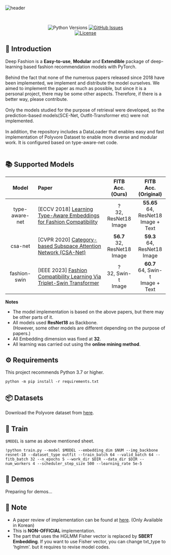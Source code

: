 ![header](https://capsule-render.vercel.app/api?type=rounded&height=200&color=gradient&customColorList=20&text=🧷%20Deep%20Fashion&fontSize=36&fontColor=FFFFFF&fontAlignY=45&desc=PyTorch%20implementation%20of%20deep-learning%20based%20fashion%20recommendation%20models&descSize=12&descAlignY=65)

<br>
<div align="center">

![Python Versions](https://img.shields.io/badge/python-3.7%20|%203.8%20|%203.9%20|%203.10-blue)
[![GitHub Issues](https://img.shields.io/github/issues/owj0421/DeepFashion.svg
)](https://github.com/owj0421/DeepFashion/issues)
<br>
[![License](https://img.shields.io/github/license/owj0421/DeepFashion.svg)](https://github.com/owj0421/DeepFashion/blob/master/LICENSE)

</div>


## 🤗 Introduction

Deep Fashion is a **Easy-to-use**, **Modular** and **Extendible** package of deep-learning based fashion recommendation models with PyTorch. <br><br>
Behind the fact that none of the numerous papers released since 2018 have been implemented, we implement and distribute the model ourselves. We aimed to implement the paper as much as possible, but since it is a personal project, there may be some other aspects. Therefore, if there is a better way, please contribute.<br><br>
Only the models studied for the purpose of retrieval were developed, so the prediction-based models(SCE-Net, Outfit-Transformer etc) were not implemented.
<br><br>
In addition, the repository includes a DataLoader that enables easy and fast implementation of Polyvore Dataset to enable more diverse and modular work. It is configured based on type-aware-net code.<br><br>

## 📚 Supported Models
<div align="center">

|Model|Paper|FITB<br>Acc.<br>(Ours)|FITB<br>Acc.<br>(Original)|
|:-:|:-|:-:|:-:|
|type-aware-net|[ECCV 2018] [Learning Type-Aware Embeddings for Fashion Compatibility](https://arxiv.org/abs/1803.09196)|?<br>32, ResNet18 <br>Image|**55.65**<br>64, ResNet18 <br>Image + Text|
|csa-net|[CVPR 2020] [Category-based Subspace Attention Network (CSA-Net)](https://arxiv.org/abs/1912.08967?ref=dl-staging-website.ghost.io)|**56.7**<br>32, ResNet18 <br>Image|**59.3**<br>64, ResNet18 <br>Image|
|fashion-swin|[IEEE 2023] [Fashion Compatibility Learning Via Triplet-Swin Transformer](https://ieeexplore.ieee.org/abstract/document/10105392)|?<br>32, Swin-t <br>Image|**60.7**<br>64, Swin-t <br>Image + Text|

</div>

**Notes**
 - The model implementation is based on the above papers, but there may be other parts of it.
 - All models used **ResNet18** as Backbone. <br>(However, some other models are different depending on the purpose of papers.)
 - All Embedding dimension was fixed at **32**. 
 - All learning was carried out using the **online mining method**.

## ⚙ Requirements
This project recommends Python 3.7 or higher.
```
python -m pip install -r requirements.txt
```

## 📦 Datasets
Download the Polyvore dataset from [here](https://github.com/xthan/polyvore-dataset?tab=readme-ov-file).


## 🧱 Train
`$MODEL` is same as above mentioned sheet.

```
!python train.py --model $MODEL --embedding_dim $NUM --img_backbone resnet-18 --dataset_type outfit --train_batch 64 --valid_batch 64 --fitb_batch 32 --n_epochs 5 --work_dir $DIR --data_dir $DIR --num_workers 4 --scheduler_step_size 500 --learning_rate 5e-5
```

## 🧶 Demos
Preparing for demos...

## 🔔 Note
- A paper review of implementation can be found at [here](). (Only Available in Korean)
- This is **NON-OFFICIAL** implementation.
- The part that uses the HGLMM Fisher vector is replaced by **SBERT Embedding**. If you want to use Fisher vector, you can change txt_type to 'hglmm'. but it requires to revise model codes.
